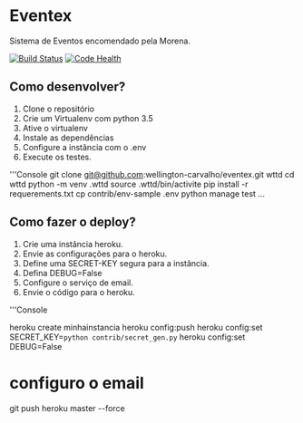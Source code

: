 # Eventex

Sistema de Eventos encomendado pela Morena.

[![Build Status](https://travis-ci.org/wellington-carvalho/eventex.svg?branch=master)](https://travis-ci.org/wellington-carvalho/eventex)
[![Code Health](https://landscape.io/github/wellington-carvalho/eventex/master/landscape.svg?style=flat)](https://landscape.io/github/wellington-carvalho/eventex/master)

## Como desenvolver?

1. Clone o repositório
2. Crie um Virtualenv com python 3.5
3. Ative o virtualenv
4. Instale as dependências
5. Configure a instância com o .env
6. Execute os testes.

'''Console
git clone git@github.com:wellington-carvalho/eventex.git wttd
cd wttd
python -m venv .wttd
source .wttd/bin/activite
pip install -r requerements.txt
cp contrib/env-sample .env
python manage test
...

## Como fazer o deploy?

1. Crie uma instância heroku.
2. Envie as configurações para o heroku.
3. Define uma SECRET-KEY segura para a instância.
4. Defina DEBUG=False
5. Configure o serviço de email.
6. Envie o código para o heroku.

'''Console

heroku create minhainstancia
heroku config:push
heroku config:set SECRET_KEY=`python contrib/secret_gen.py`
heroku config:set DEBUG=False
# configuro o email
git push heroku master --force





